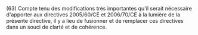 (63) Compte tenu des modifications très importantes qu'il serait nécessaire d'apporter aux directives 2005/60/CE et 2006/70/CE à la lumière de la présente directive, il y a lieu de fusionner et de remplacer ces directives dans un souci de clarté et de cohérence.